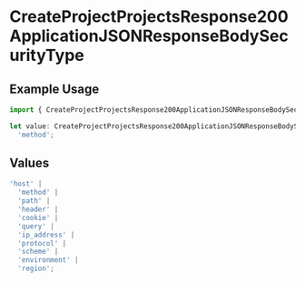 # CreateProjectProjectsResponse200ApplicationJSONResponseBodySecurityType

## Example Usage

```typescript
import { CreateProjectProjectsResponse200ApplicationJSONResponseBodySecurityType } from '@vercel/client/models/operations';

let value: CreateProjectProjectsResponse200ApplicationJSONResponseBodySecurityType =
  'method';
```

## Values

```typescript
'host' |
  'method' |
  'path' |
  'header' |
  'cookie' |
  'query' |
  'ip_address' |
  'protocol' |
  'scheme' |
  'environment' |
  'region';
```
